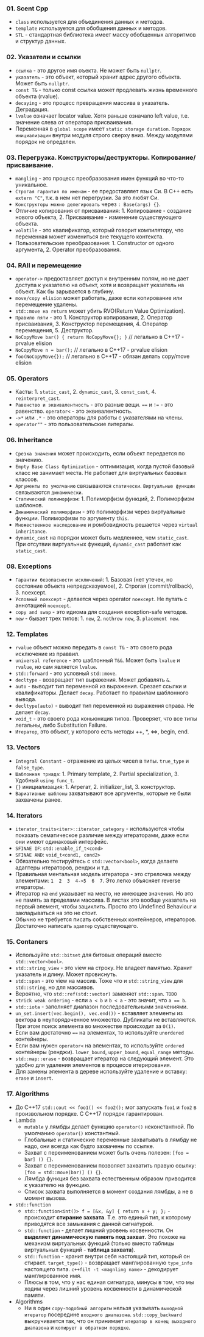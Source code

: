 ### 01. Scent Cpp

- `class` используется для объединения данных и методов.
- `template` используется для обобщения данных и методов.
- `STL` - стандартная библиотека имеет массу обобщенных алгоритмов и структур данных.

### 02. Указатели и ссылки

- `ссылка` - это другое имя оъекта. Не может быть `nullptr`.
- `указатель` - это объект, который хранит адрес другого объекта. Может быть `nullptr`.
- `const T&` - только const ссылка может продлевать жизнь временного объекта (rvalue).
- `decaying` - это процесс превращения массива в указатель. Деградация.
- `lvalue` означает locator value. Хотя раньше означало left value, т.е. значение слева от оператора присваивания.
- Переменная в `global scope`  имеет `static storage duration`. `Порядок инициализации` внутри модуля строго сверху вниз. Между модулями порядок не определен.

### 03. Перегрузка. Конструкторы/деструкторы. Копирование/присваивание.

- `mangling` - это процесс преобразования имен функций во что-то уникальное.
- `Строгая гарантия по именам` - ее предоставляет язык Си. В С++ есть `extern "C"`, т.к. в нем нет перегрузки. За это любят Си.
- `Конструкторы можно делегировать` через `: Base(args) {}`.
- Отличие копирования от присваивания: 1. Копирование - создание нового объекта, 2. Присваивание - изменение существующего объекта.
- `volatile` - это квалификатор, который говорит компилятору, что переменная может измениться вне текущего контекста.
- Пользовательские преобразования: 1. Constructor от одного аргумента, 2. Operator преобразования.

### 04. RAII и перемещение

- `operator->` предоставляет доступ к внутренним полям, но не дает доступа к указателю на объект, хотя и возвращает указатель на объект. Как бы зарывается в глубину.
- `move/copy elision` может работать, даже если копирование или перемещение удалены.
- `std::move на return` может убить RVO(Return Value Optimization).
- `Правило пяти` - это 1. Конструктор копирования, 2. Оператор присваивания, 3. Конструктор перемещения, 4. Оператор перемещения, 5. Деструктор.
- `NoCopyMove bar() { return NoCopyMove{}; }` // легально в C++17 - prvalue elision
- `NoCopyMove n = bar();` // легально в C++17 - prvalue elision
- `foo(NoCopyMove{});` // легально в C++17 - обязан делать copy/move elision

### 05. Operators

- Касты: 1. `static_cast`, 2. `dynamic_cast`, 3. `const_cast`, 4. `reinterpret_cast`.
- `Равенство и эквивалентность` - это разные вещи. `==` и `!=` - это равенство. `operator<` - это эквивалентность.
- `->*` или `.*` - это операторы для работы с указателями на члены.
- `operator""` - это пользовательские литералы.

### 06. Inheritance

- `Срезка значения` может происходить, если объект передается по значению.
- `Empty Base Class Optimization` - оптимизация, когда пустой базовый класс не занимает места. Не работает для виртуальных базовых классов.
- `Аргументы по умолчанию` связываются `статически`. `Виртуальные функции` связываются `динамически`.
- `Статический полиморфизм`: 1. Полиморфизм функций, 2. Полиморфизм шаблонов.
- `Динамический полиморфизм` - это полиморфизм через виртуальные функции. Полиморфизм по аргументу `this`.
- `Множественное наследование` и ромбовидность решается через `virtual inheritance`.
- `dynamic_cast` на порядки может быть медленнее, чем `static_cast`. При отсутвии виртуальных функций, `dynamic_cast` работает как `static_cast`.

### 08. Exceptions

- `Гарантии безопасности исключений`: 1. Базовая (нет утечек, но состояние объекта непредсказуемое), 2. Строгая (commit/rollback), 3. noexcept.
- `Условный noexcept` - делается через operator `noexcept`. Не путать с аннотацией `noexcept`.
- `copy and swap` - это идиома для создания exception-safe методов.
- `new` - бывает трех типов: 1. `new`, 2. `nothrow new`, 3. `placement new`.

### 12. Templates

- `rvalue` объект можно передать в `const T&` - это своего рода исключение из праввил.
- `universal reference` - это шаблонный `T&&`. Может быть `lvalue` и `rvalue`, но сам является `lvalue`.
- `std::forward` - это условный `std::move`.
- `decltype` - возвращает тип выражения. Может добавлять `&`.
- `auto` - выводит тип переменной из выражения. Срезает ссылки и квалификаторы. Делает `decay`. Работает по правилам шаблонного вывода.
- `decltype(auto)` - выводит тип переменной из выражения справа. Не делает `decay`.
- `void_t` - это своего рода коньюнкция типов. Проверяет, что все типы легальны, либо Substitution Failure.
- `Итератор`, это объект, у которого есть методы ++, *, <=>, begin, end.

### 13. Vectors

- `Integral Constant` - отражение из целых чисел в типы. `true_type` и `false_type`.
- `Шаблонная триада`: 1. Primary template, 2. Partial specialization, 3. Удобный `using func_t`.
- `{}` инициализация: 1. Агрегат, 2. initializer_list, 3. конструктор.
- `Вариативные шаблоны` захватывают все аргументы, которые не были захвачены ранее.

### 14. Iterators

- `iterator_traits<iter>::iterator_category` - используются чтобы показать сематическое различие между итераторами, даже если они имеют одинаковый интерфейс.
- `SFINAE IF`: `std::enable_if_t<cond>`
- `SFINAE AND`: `void_t<cond1, cond2>`
- Обязательно тестируйтесь c `std::vector<bool>`, когда делаете адаптеры итераторов, ренджи и т.д.
- Правильная ментальная модель итератора - это стрелочка между элементами: `1  2  3  4->5  6  7`. Это легко объясняет reverse итераторы.
- Итератор на `end` указывает на место, не имеющее значения. Но это не память за пределами массива. В листах это вообще указатель на первый элемент, чтобы зациклить. Просто это Undefined Behaviour и закладываться на это не стоит.
- Обычно не требуется писать собственных контейнеров, итераторов. Достаточно написать `адаптер` существующего.

### 15. Contaners

- Используйте `std::bitset` для битовых операций вместо `std::vector<bool>`.
- `std::string_view` - это view на строку. Не владеет памятью. Хранит указатель и длину. Может провиснуть.
- `std::span` - это view на массив. Тоже что и `std::string_view` для `std::string`, но для массивов.
- Вероятно, что `std::ref(std::vector)` заменяет `std::span`. `TODO`
- `strick weak ordering` - если `a < b` и `b < a` - это значит, что `a == b`.
- `std::iota` - заполняет диапазон последовательными значениями.
- `un_set.insert(vec.begin(), vec.end())` - вставляет элементы из вектора в неупорядоченное множество. Дубликаты не вставляются. При этом поиск элемента во множестве происходит за `O(1)`.
- Если вам достаточно `==` на элементах, то используйте `unordered` контейнеры.
- Если вам нужен `operator<` на элементах, то используйте `ordered` контейнеры (ренджи). `lower_bound`, `upper_bound`, `equal_range` методы.
- `std::map::erase` - возвращает итератор на следующий элемент. Это удобно для удаления элементов в процессе итерирования.
- Для замены элемента в дереве используйте удаление и вставку: `erase` и `insert`.

### 17.  Algorithms

- До С++17 `std::cout << foo1() << foo2();` мог запускать `foo1` и `foo2` в произвольном порядке. С С++17 порядок гарантирован.
- Lambda
  - `mutable` у лямбды делает функцию `operator()` неконстантной. По умолчанию `operator()` константный.
  - Глобальные и статические переменные захватывать в лямбду не надо, они всегда как будто захвачены по ссылке.
  - Захват с переименованием может быть очень полезен: `[foo = bar] () {}`.
  - Захват с переименованием позволяет захватить правую ссылку: `[foo = std::move(bar)] () {}`.
  - Лямбда функция без захвата естественным образом приводится к указателю на функцию.
  - Список захвата выполняется в момент создания лямбды, а не в момент вызова.
- `std::function`
  - `std::function<int()> f = [&x, &y] { return x + y; };` - происходит **стирание захвата**. Т.е. это единый тип, к которому приводятся все замыкания с данной сигнатурой.
  - `std::function` - делает лишний уровень косвенности. Он **выделяет динамическую память под захват**. Это похоже на механизм виртуальных функций (только вместо таблицы виртуальных функций - **таблица захвата**).
  - `std::function` - хранит внутри себя настоящий тип, который он стирает. `target_type()` - возвращает манглированную `type_info` настоящего типа. `c++filt -t <magnling name>` - декодирует манглированное имя.
  - Плюсы в том, что у нас единая сигнатура, минусы в том, что мы ходим через лишний уровень косвенности в динамической памяти.
- Algorithms
  - Ни в один `copy-подобный алгоритм` нельзя указывать `выходной итератор` посередине `входного диапазона`. `std::copy_backward` выкручивается так, что он принимает `итератор в конец выходного диапазона` и `копирует в обратном порядке`.
